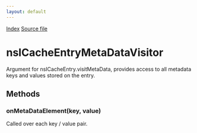 ```yaml
---
layout: default
---
```

<div id='links'><a href="../index.html">Index</a>
<a href="http://dxr.mozilla.org/mozilla-central/source/netwerk/cache2/nsICacheEntry.idl">Source file</a>
</div>

# nsICacheEntryMetaDataVisitor #
  
Argument for nsICacheEntry.visitMetaData, provides access to all metadata  
keys and values stored on the entry.  
  

## Methods ##

### onMetaDataElement(key, value) ###
  
Called over each key / value pair.  
  
